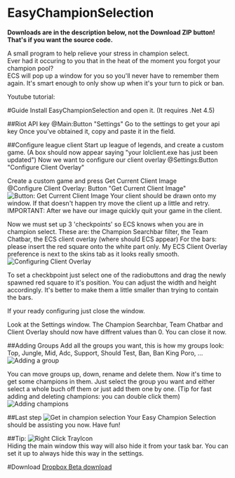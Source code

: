 EasyChampionSelection
=====================

**Downloads are in the description below, not the Download ZIP button! That's if you want the source code.**

A small program to help relieve your stress in champion select.  
Ever had it occuring to you that in the heat of the moment you forgot your champion pool?  
ECS will pop up a window for you so you'll never have to remember them again.
It's smart enough to only show up when it's your turn to pick or ban.

Youtube tutorial: 

#Guide
Install EasyChampionSelection and open it.
(It requires .Net 4.5)

##Riot API key
@Main:Button "Settings"
Go to the settings to get your api key
Once you've obtained it, copy and paste it in the field.

##Configure league client
Start up league of legends, and create a custom game. 
(A box should now appear saying "your lolclient.exe has just been updated")
Now we want to configure our client overlay
@Settings:Button "Configure Client Overlay"

Create a custom game and press Get Current Client Image  
@Configure Client Overlay: Button "Get Current Client Image"
![Button: Get Current Client Image](http://i.imgur.com/1axnVZV.jpg)
Your client should be drawn onto my window.
If that doesn't happen try move the client up a little and retry.
IMPORTANT: After we have our image quickly quit your game in the client.

Now we must set up 3 'checkpoints' so ECS knows when you are in champion select.
These are: the Champion Searchbar filter, the Team Chatbar, the ECS client overlay (where should ECS appear)
For the bars: please insert the red square onto the white part only.
My ECS Client Overlay preference is next to the skins tab as it looks really smooth.  
![Configuring Client Overlay](http://imgur.com/Ft2BziH.jpg)

To set a checkbpoint just select one of the radiobuttons and drag the newly spawned red square to it's position. 
You can adjust the width and height accordingly.
It's better to make them a little smaller than trying to contain the bars.

If your ready configuring just close the window.

Look at the Settings window. The Champion Searchbar, Team Chatbar and Client Overlay should now have diffrent values than 0.
You can close it now.

##Adding Groups
Add all the groups you want, this is how my groups look: 
Top, Jungle, Mid, Adc, Support, Should Test, Ban, Ban King Poro, ...  
![Adding a group](http://imgur.com/70Zw7Je.jpg)

You can move groups up, down, rename and delete them.
Now it's time to get some champions in them.
Just select the group you want and either select a whole buch off them or just add them one by one.
(Tip for fast adding and deleting champions: you can double click them)  
![Adding champions](http://imgur.com/9NX3xPr.jpg)

##Last step
![Get in champion selection](http://imgur.com/IbQLfGS.jpg?1)
Your Easy Champion Selection should be assisting you now.
Have fun!

##Tip:
![Right Click TrayIcon](http://imgur.com/o1mX374.jpg)  
Hiding the main window this way will also hide it from your task bar.
You can set it up to always hide this way in the settings.

#Download
[Dropbox Beta download](https://dl.dropboxusercontent.com/u/105633860/Easy%20Champion%20Selection.msi)
